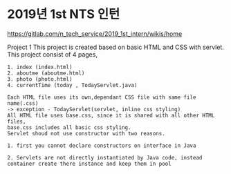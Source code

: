 2019년 1st NTS 인턴
======================

https://gitlab.com/n_tech_service/2019_1st_intern/wikis/home

Project 1
    This project is created based on basic HTML and CSS with servlet.
    This project consist of 4 pages,
    
    1. index (index.html)
    2. aboutme (aboutme.html)
    3. photo (photo.html)
    4. currentTime (today , TodayServlet.java)
    
    Each HTML file uses its own,dependant CSS file with same file name(.css)
    -> exception - TodayServlet(servlet, inline css styling)
    All HTML file uses base.css, since it is shared with all other HTML files,
    base.css includes all basic css styling.
    Servlet shoud not use constructor with two reasons.
    
    1. first you cannot declare constructors on interface in Java

    2. Servlets are not directly instantiated by Java code, instead container create there instance and keep them in pool